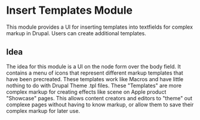# Insert Templates Module
This module provides a UI for inserting templates into textfields for complex markup in Drupal. Users can create additional templates.

## Idea

The idea for this module is a UI on the node form over the body field. It contains a menu of icons that represent different markup templates that have been precreated. These templates work like Macros and have little nothing to do with Drupal Theme .tpl files. These "Templates" are more complex markup for creating effects like scene on Apple product "Showcase" pages. This allows content creators and editors to "theme" out complexe pages without having to know markup, or allow them to save their complex markup for later use.

